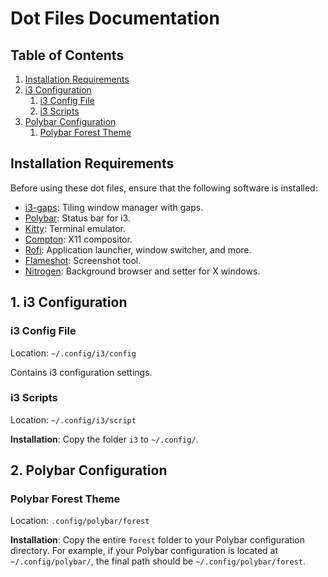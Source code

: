# Dot Files Documentation

## Table of Contents
1. [Installation Requirements](#installation-requirements)
2. [i3 Configuration](#i3-configuration)
    1. [i3 Config File](#i3-config-file)
    2. [i3 Scripts](#i3-scripts)
3. [Polybar Configuration](#polybar-configuration)
    1. [Polybar Forest Theme](#polybar-forest-theme)

## Installation Requirements <a name="installation-requirements"></a>

Before using these dot files, ensure that the following software is installed:

- [i3-gaps](https://github.com/Airblader/i3): Tiling window manager with gaps.
- [Polybar](https://github.com/polybar/polybar): Status bar for i3.
- [Kitty](https://sw.kovidgoyal.net/kitty/): Terminal emulator.
- [Compton](https://github.com/chjj/compton): X11 compositor.
- [Rofi](https://github.com/davatorium/rofi): Application launcher, window switcher, and more.
- [Flameshot](https://github.com/lupoDharkael/flameshot): Screenshot tool.
- [Nitrogen](https://github.com/l3ib/nitrogen): Background browser and setter for X windows.

## 1. i3 Configuration <a name="i3-configuration"></a>

### i3 Config File <a name="i3-config-file"></a>
Location: `~/.config/i3/config`

Contains i3 configuration settings.

### i3 Scripts <a name="i3-scripts"></a>
Location: `~/.config/i3/script`

**Installation**:
Copy the folder `i3` to `~/.config/`.

## 2. Polybar Configuration <a name="polybar-configuration"></a>

### Polybar Forest Theme <a name="polybar-forest-theme"></a>
Location: `.config/polybar/forest`

**Installation**:
Copy the entire `forest` folder to your Polybar configuration directory. For example, if your Polybar configuration is located at `~/.config/polybar/`, the final path should be `~/.config/polybar/forest`.
